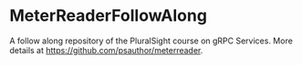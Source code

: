 # MeterReaderFollowAlong
A follow along repository of the PluralSight course on gRPC Services. More details at https://github.com/psauthor/meterreader.
